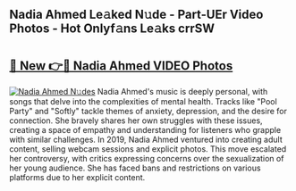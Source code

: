 ## Nadia Ahmed Le𝚊ked N𝚞de - Part-UEr Video Photos - Hot Onlyf𝚊ns Le𝚊ks crrSW

# <h2><a href="http://ac19240.deff.icu/?id=Nadia+Ahmed">🔗 New 👉🔴 Nadia Ahmed VIDEO Photos</a></h2>

[![Nadia Ahmed N𝚞des](https://i.imgur.com/rIISA9y.gif)](http://ac19240.deff.icu/?id=Nadia+Ahmed)
Nadia Ahmed's music is deeply personal, with songs that delve into the complexities of mental health. Tracks like "Pool Party" and "Softly" tackle themes of anxiety, depression, and the desire for connection. She bravely shares her own struggles with these issues, creating a space of empathy and understanding for listeners who grapple with similar challenges. In 2019, Nadia Ahmed ventured into creating adult content, selling webcam sessions and explicit photos. This move escalated her controversy, with critics expressing concerns over the sexualization of her young audience. She has faced bans and restrictions on various platforms due to her explicit content.
